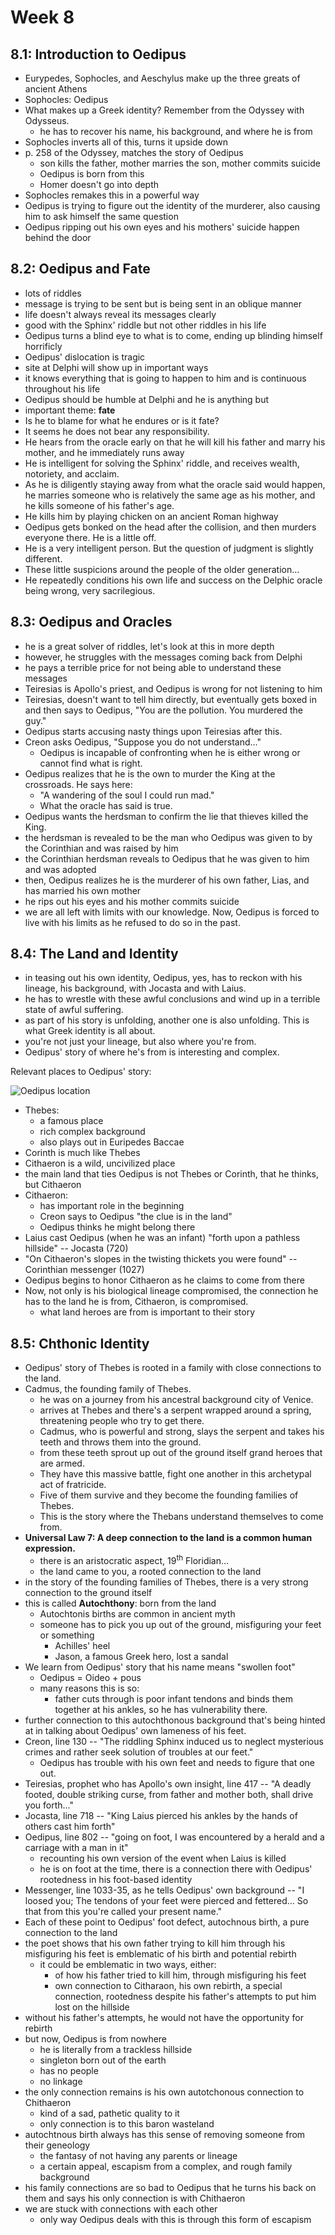 # Week 8

## 8.1: Introduction to Oedipus

- Eurypedes, Sophocles, and Aeschylus make up the three greats of ancient Athens
- Sophocles: Oedipus
- What makes up a Greek identity? Remember from the Odyssey with Odysseus.
  - he has to recover his name, his background, and where he is from
- Sophocles inverts all of this, turns it upside down
- p. 258 of the Odyssey, matches the story of Oedipus
  - son kills the father, mother marries the son, mother commits suicide
  - Oedipus is born from this
  - Homer doesn't go into depth
- Sophocles remakes this in a powerful way
- Oedipus is trying to figure out the identity of the murderer, also causing him to ask himself the same question
- Oedipus ripping out his own eyes and his mothers' suicide happen behind the door

## 8.2: Oedipus and Fate

- lots of riddles
- message is trying to be sent but is being sent in an oblique manner
- life doesn't always reveal its messages clearly
- good with the Sphinx' riddle but not other riddles in his life
- Oedipus turns a blind eye to what is to come, ending up blinding himself horrificly
- Oedipus' dislocation is tragic
- site at Delphi will show up in important ways
- it knows everything that is going to happen to him and is continuous throughout his life
- Oedipus should be humble at Delphi and he is anything but
- important theme: **fate**
- Is he to blame for what he endures or is it fate?
- It seems he does not bear any responsibility.
- He hears from the oracle early on that he will kill his father and marry his mother, and he immediately runs away
- He is intelligent for solving the Sphinx' riddle, and receives wealth, notoriety, and acclaim.
- As he is diligently staying away from what the oracle said would happen, he marries someone who is relatively the same age as his mother, and he kills someone of his father's age.
- He kills him by playing chicken on an ancient Roman highway
- Oedipus gets bonked on the head after the collision, and then murders everyone there. He is a little off.
- He is a very intelligent person. But the question of judgment is slightly different.
- These little suspicions around the people of the older generation...
- He repeatedly conditions his own life and success on the Delphic oracle being wrong, very sacrilegious.

## 8.3: Oedipus and Oracles

- he is a great solver of riddles, let's look at this in more depth
- however, he struggles with the messages coming back from Delphi
- he pays a terrible price for not being able to understand these messages
- Teiresias is Apollo's priest, and Oedipus is wrong for not listening to him
- Teiresias, doesn't want to tell him directly, but eventually gets boxed in and then says to Oedipus, "You are the pollution. You murdered the guy."
- Oedipus starts accusing nasty things upon Teiresias after this.
- Creon asks Oedipus, "Suppose you do not understand..."
  - Oedipus is incapable of confronting when he is either wrong or cannot find what is right.
- Oedipus realizes that he is the own to murder the King at the crossroads. He says here:
  - "A wandering of the soul I could run mad."
  - What the oracle has said is true.
- Oedipus wants the herdsman to confirm the lie that thieves killed the King.
- the herdsman is revealed to be the man who Oedipus was given to by the Corinthian and was raised by him
- the Corinthian herdsman reveals to Oedipus that he was given to him and was adopted
- then, Oedipus realizes he is the murderer of his own father, Lias, and has married his own mother
- he rips out his eyes and his mother commits suicide
- we are all left with limits with our knowledge. Now, Oedipus is forced to live with his limits as he refused to do so in the past.

## 8.4: The Land and Identity

- in teasing out his own identity, Oedipus, yes, has to reckon with his lineage, his background, with Jocasta and with Laius.
- he has to wrestle with these awful conclusions and wind up in a terrible state of awful suffering.
- as part of his story is unfolding, another one is also unfolding. This is what Greek identity is all about.
- you're not just your lineage, but also where you're from.
- Oedipus' story of where he's from is interesting and complex.

Relevant places to Oedipus' story:

![Oedipus location](./images/oedipus-location.png)

- Thebes:
  - a famous place
  - rich complex background
  - also plays out in Euripedes Baccae
- Corinth is much like Thebes
- Cithaeron is a wild, uncivilized place
- the main land that ties Oedipus is not Thebes or Corinth, that he thinks, but Cithaeron
- Cithaeron:
  - has important role in the beginning
  - Creon says to Oedipus "the clue is in the land"
  - Oedipus thinks he might belong there
- Laius cast Oedipus (when he was an infant) "forth upon a pathless hillside" -- Jocasta (720)
- "On Cithaeron's slopes in the twisting thickets you were found" -- Corinthian messenger (1027)
- Oedipus begins to honor Cithaeron as he claims to come from there
- Now, not only is his biological lineage compromised, the connection he has to the land he is from, Cithaeron, is compromised.
  - what land heroes are from is important to their story

## 8.5: Chthonic Identity

- Oedipus' story of Thebes is rooted in a family with close connections to the land.
- Cadmus, the founding family of Thebes.
  - he was on a journey from his ancestral background city of Venice.
  - arrives at Thebes and there's a serpent wrapped around a spring, threatening people who try to get there.
  - Cadmus, who is powerful and strong, slays the serpent and takes his teeth and throws them into the ground.
  - from these teeth sprout up out of the ground itself grand heroes that are armed. 
  - They have this massive battle, fight one another in this archetypal act of fratricide.
  - Five of them survive and they become the founding families of Thebes.
  - This is the story where the Thebans understand themselves to come from.
- **Universal Law 7: A deep connection to the land is a common human expression.**
  - there is an aristocratic aspect, 19<sup>th</sup> Floridian...
  - the land came to you, a rooted connection to the land
- in the story of the founding families of Thebes, there is a very strong connection to the ground itself
- this is called **Autochthony**: born from the land
  - Autochtonis births are common in ancient myth
  - someone has to pick you up out of the ground, misfiguring your feet or something
    - Achilles' heel
    - Jason, a famous Greek hero, lost a sandal
- We learn from Oedipus' story that his name means "swollen foot"
  - Oedipus = Oideo + pous
  - many reasons this is so:
    - father cuts through is poor infant tendons and binds them together at his ankles, so he has vulnerability there.
- further connection to this autochthonous background that's being hinted at in talking about Oedipus' own lameness of his feet.
- Creon, line 130 -- "The riddling Sphinx induced us to neglect mysterious crimes and rather seek solution of troubles at our feet."
  - Oedipus has trouble with his own feet and needs to figure that one out.
- Teiresias, prophet who has Apollo's own insight, line 417 -- "A deadly footed, double striking curse, from father and mother both, shall drive you forth..."
- Jocasta, line 718 -- "King Laius pierced his ankles by the hands of others cast him forth"
- Oedipus, line 802 -- "going on foot, I was encountered by a herald and a carriage with a man in it"
  - recounting his own version of the event when Laius is killed
  - he is on foot at the time, there is a connection there with Oedipus' rootedness in his foot-based identity
- Messenger, line 1033-35, as he tells Oedipus' own background -- "I loosed you; The tendons of your feet were pierced and fettered... So that from this you're called your present name."
- Each of these point to Oedipus' foot defect, autochnous birth, a pure connection to the land
- the poet shows that his own father trying to kill him through his misfiguring his feet is emblematic of his birth and potential rebirth
  - it could be emblematic in two ways, either:
    - of how his father tried to kill him, through misfiguring his feet
    - own connection to Citharaon, his own rebirth, a special connection, rootedness despite his father's attempts to put him lost on the hillside
- without his father's attempts, he would not have the opportunity for rebirth
- but now, Oedipus is from nowhere
  - he is literally from a trackless hillside
  - singleton born out of the earth
  - has no people
  - no linkage
- the only connection remains is his own autotchonous connection to Chithaeron
  - kind of a sad, pathetic quality to it
  - only connection is to this baron wasteland
- autochtnous birth always has this sense of removing someone from their geneology
  - the fantasy of not having any parents or lineage
  - a certain appeal, escapism from a complex, and rough family background
- his family connections are so bad to Oedipus that he turns his back on them and says his only connection is with Chithaeron
- we are stuck with connections with each other
  - only way Oedipus deals with this is through this form of escapism

